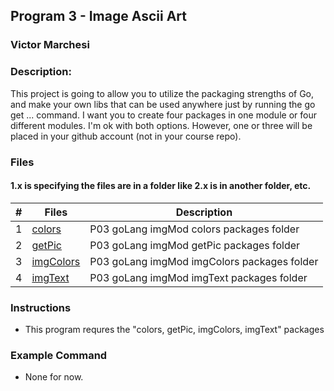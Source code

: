 ## Program 3 - Image Ascii Art
### Victor Marchesi
### Description:

This project is going to allow you to utilize the packaging strengths of Go, and make your own libs that can be used anywhere just by running the go get ... command. I want you to create four packages in one module or four different modules. I'm ok with both options. However, one or three will be placed in your github account (not in your course repo).


### Files

#### 1.x is specifying the files are in a folder like 2.x is in another folder, etc.

|    #    | Files    | Description                      |
| :---: | -------- | -------------------------------- |
|    1    | [colors](./colors) | P03 goLang imgMod colors packages folder |
|    2    | [getPic](./getPic) | P03 goLang imgMod getPic packages folder |
|    3    | [imgColors](./imgColors) | P03 goLang imgMod imgColors packages folder |
|    4    | [imgText](./imgText) | P03 goLang imgMod imgText packages folder |


### Instructions

- This program requres the "colors, getPic, imgColors, imgText" packages

### Example Command

- None for now.
